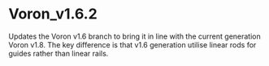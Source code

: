 # Voron_v1.6.2
Updates the Voron v1.6 branch to bring it in line with the current generation Voron v1.8. The key difference is that v1.6 generation utilise linear rods for guides rather than linear rails.
